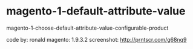 # magento-1-default-attribute-value
magento-1-choose-default-attribute-value-configurable-product


code by: ronald
magento: 1.9.3.2
screenshot: http://prntscr.com/g68nq9
